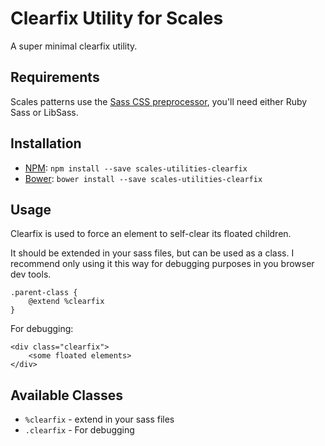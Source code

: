 # Clearfix Utility for Scales

A super minimal clearfix utility.

## Requirements

Scales patterns use the [Sass CSS preprocessor](http://sass-lang.com/), you'll need either Ruby Sass or LibSass.

## Installation

* [NPM](http://npmjs.com): `npm install --save scales-utilities-clearfix`
* [Bower](http://bower.io/): `bower install --save scales-utilities-clearfix`

## Usage

Clearfix is used to force an element to self-clear its floated children.

It should be extended in your sass files, but can be used as a class. I recommend only using it this way for debugging purposes in you browser dev tools.

```
.parent-class {
    @extend %clearfix
}
```

For debugging:
```
<div class="clearfix">
    <some floated elements>
</div>
```

## Available Classes

* `%clearfix` - extend in your sass files
* `.clearfix` - For debugging
